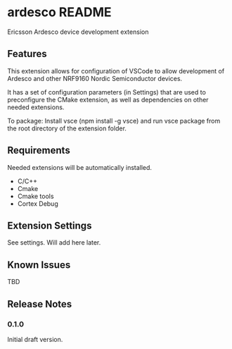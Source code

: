 # ardesco README

Ericsson Ardesco device development extension

## Features

This extension allows for configuration of VSCode to allow development of Ardesco and other NRF9160 Nordic Semiconductor devices.

It has a set of configuration parameters (in Settings) that are used to preconfigure the CMake extension, as well as dependencies on other needed extensions.

To package: Install vsce (npm install -g vsce) and run vsce package from the root directory of the extension folder.

## Requirements

Needed extensions will be automatically installed.

 - C/C++
 - Cmake
 - Cmake tools
 - Cortex Debug

## Extension Settings

See settings. Will add here later.

## Known Issues

TBD

## Release Notes

### 0.1.0

Initial draft version.

